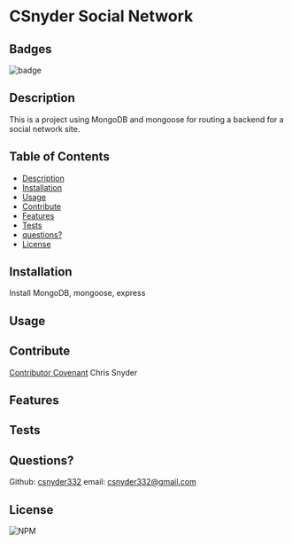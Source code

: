 # CSnyder Social Network
  
  ## Badges
  ![badge](https://img.shields.io/badge/license--yellow)<br />
 
  ## Description
  This is a project using MongoDB and mongoose for routing a backend for a social network site.

  ## Table of Contents

  - [Description](#description)
  - [Installation](#installation)
  - [Usage](#usage)
  - [Contribute](#contribute)
  - [Features](#features)
  - [Tests](#tests)
  - [questions?](#Questions)
  - [License](#license)
  
  ## Installation
  Install MongoDB, mongoose, express

  ## Usage
  

  ## Contribute
  [Contributor Covenant](https://www.contributor-covenant.org/)
  Chris Snyder


  ## Features
  

  ## Tests
  

  ## Questions?
  
  Github: [csnyder332](https://github.com/csnyder332)
  email: csnyder332@gmail.com

  ## License
  ![NPM](https://img.shields.io/npm/l/inquirer)
  
  
  